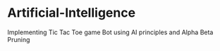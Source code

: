 # Artificial-Intelligence
Implementing Tic Tac Toe game Bot using AI principles and Alpha Beta Pruning
